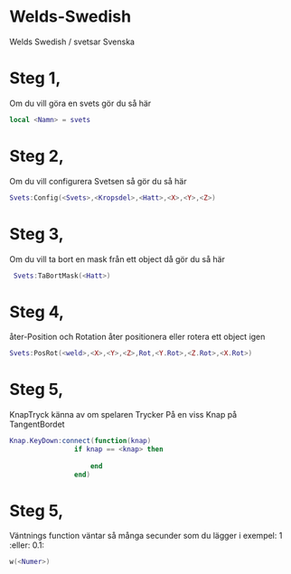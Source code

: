 # Welds-Swedish
Welds Swedish / svetsar Svenska

# Steg 1, 
Om du vill göra en svets gör du så här
```lua
local <Namn> = svets
```
# Steg 2, 
Om du vill configurera Svetsen så gör du så här
```lua
Svets:Config(<Svets>,<Kropsdel>,<Hatt>,<X>,<Y>,<Z>)
```
# Steg 3,
Om du vill ta bort en mask från ett object då gör du så här
```lua
 Svets:TaBortMask(<Hatt>)
```
# Steg 4, 
åter-Position och Rotation åter positionera eller rotera ett object igen
```lua
Svets:PosRot(<weld>,<X>,<Y>,<Z>,Rot,<Y.Rot>,<Z.Rot>,<X.Rot>)
```
# Steg 5, 
KnapTryck känna av om spelaren Trycker På en viss Knap på TangentBordet
```lua
Knap.KeyDown:connect(function(knap)
				if knap == <knap> then
				   
				    end
				end)
```
# Steg 5, 
Väntnings function väntar så många secunder som du lägger i <Numer> exempel: 1 :eller: 0.1: 
```lua
w(<Numer>)
```
